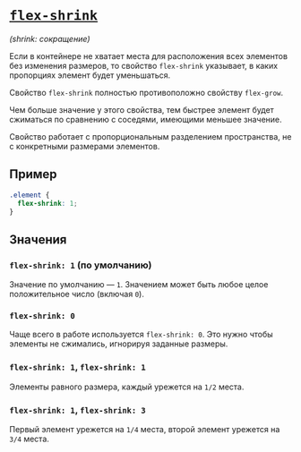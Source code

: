 # [`flex-shrink`](../index.md)

_(shrink: сокращение)_

Если в контейнере не хватает места для расположения всех элементов без изменения размеров, то свойство `flex-shrink` указывает, в каких пропорциях элемент будет уменьшаться.

Свойство `flex-shrink` полностью противоположно свойству `flex-grow`.

Чем больше значение у этого свойства, тем быстрее элемент будет сжиматься по сравнению с соседями, имеющими меньшее значение.

Свойство работает с пропорциональным разделением пространства, не с конкретными размерами элементов.

## Пример

```css
.element {
  flex-shrink: 1;
}
```

## Значения

### `flex-shrink: 1` (по умолчанию)

Значение по умолчанию — `1`. Значением может быть любое целое положительное число (включая `0`).

### `flex-shrink: 0`

Чаще всего в работе используется `flex-shrink: 0`. Это нужно чтобы элементы не сжимались, игнорируя заданные размеры.

### `flex-shrink: 1`, `flex-shrink: 1`

Элементы равного размера, каждый урежется на `1/2` места.

### `flex-shrink: 1`, `flex-shrink: 3`

Первый элемент урежется на `1/4` места, второй элемент урежется на `3/4` места.
